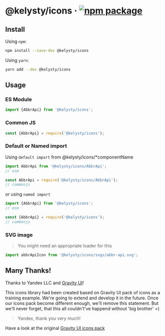 # @kelysty/icons &middot; [![npm package](https://img.shields.io/npm/v/@kelysty/icons)](https://www.npmjs.com/package/@kelysty/icons)

## Install

Using `npm`:

```bash
npm install --save-dev @kelysty/icons
```

Using `yarn`:

```bash
yarn add --dev @kelysty/icons
```

## Usage

### ES Module

```js
import {AbbrApi} from '@kelysty/icons';
```

### Common JS

```js
const {AbbrApi} = require('@kelysty/icons');
```

### Default or Named import

Using `default import` from @kelysty/icons/*componentName

```js
import AbbrApi from '@kelysty/icons/AbbrApi';
// esm

const AbbrApi = require('@kelysty/icons/AbbrApi');
// commonjs
```

or using `named import`

```js
import {AbbrApi} from '@kelysty/icons';
// esm

const {AbbrApi} = require('@kelysty/icons');
// commonjs
```

### SVG image

> You might need an appropriate loader for this

```js
import abbrApiIcon from '@kelysty/icons/svgs/abbr-api.svg';
```

## Many Thanks!

Thanks to Yandex LLC and [Gravity UI](https://github.com/gravity-ui)!

This icons library had been created based on Gravity UI pack of icons as a training example. We're going to extend and develop it in the future. Once our icons pack become different enough, we'll remove this statement. But we'll never forget, that this all couldn't've happend without 'big brother' =)

> Yandex, thank you very much!

Have a look at the original [Gravity UI icons pack](https://preview.gravity-ui.com/icons/)
